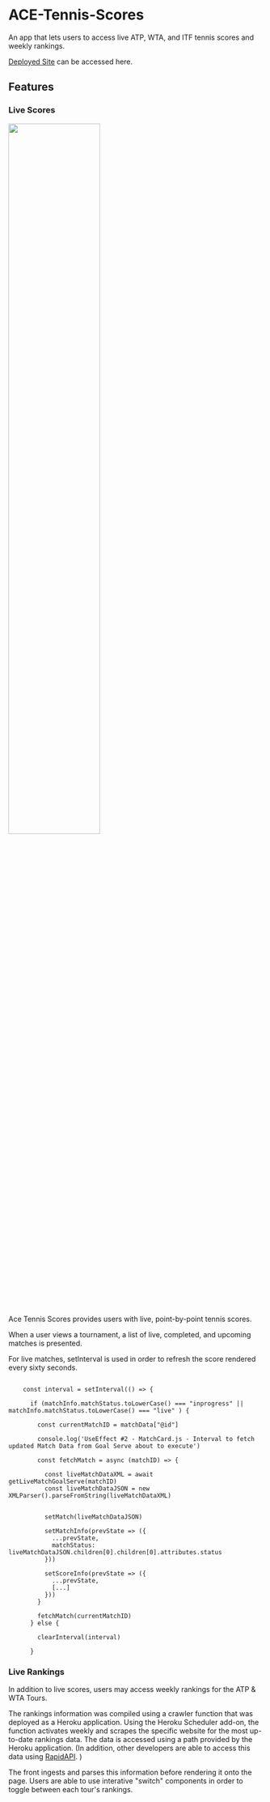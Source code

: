 # ACE-Tennis-Scores

An app that lets users to access live ATP, WTA, and ITF tennis scores and weekly rankings.

[Deployed Site](https://www.ace-tennis-scores.com/) can be accessed here.

## Features

### Live Scores

<img src="https://i.imgur.com/QrNgXZ8.png" width="60%" />

Ace Tennis Scores provides users with live, point-by-point tennis scores. 

When a user views a tournament, a list of live, completed, and upcoming matches is presented. 

<!-- GIF OF FRONT PAGE LOADING HERE -->

For live matches, setInterval is used in order to refresh the score rendered every sixty seconds. 

```

    const interval = setInterval(() => {

      if (matchInfo.matchStatus.toLowerCase() === "inprogress" || matchInfo.matchStatus.toLowerCase() === "live" ) {

        const currentMatchID = matchData["@id"]

        console.log('UseEffect #2 - MatchCard.js - Interval to fetch updated Match Data from Goal Serve about to execute')

        const fetchMatch = async (matchID) => {

          const liveMatchDataXML = await getLiveMatchGoalServe(matchID)
          const liveMatchDataJSON = new XMLParser().parseFromString(liveMatchDataXML)


          setMatch(liveMatchDataJSON)

          setMatchInfo(prevState => ({
            ...prevState,
            matchStatus: liveMatchDataJSON.children[0].children[0].attributes.status
          }))

          setScoreInfo(prevState => ({
            ...prevState,
            [...]
          }))
        }

        fetchMatch(currentMatchID)
      } else {

        clearInterval(interval)

      }

```

### Live Rankings

In addition to live scores, users may access weekly rankings for the ATP & WTA Tours. 

The rankings information was compiled using a crawler function that was deployed as a Heroku application. Using the Heroku Scheduler add-on, the function activates weekly and scrapes the specific website for the most up-to-date rankings data. The data is accessed using a path provided by the Heroku application. (In addition, other developers are able to access this data using [RapidAPI](https://rapidapi.com/tylerhuyser/api/tennis-rankings-atp-and-wta/). )

The front ingests and parses this information before rendering it onto the page. Users are able to use interative "switch" components in order to toggle between each tour's rankings.


